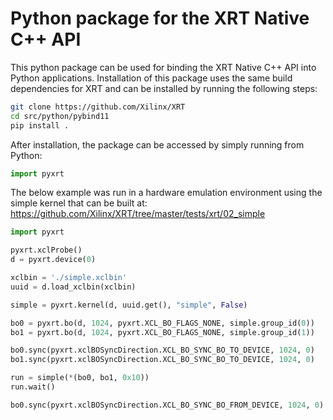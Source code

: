 # Python package for the XRT Native C++ API

This python package can be used for binding the XRT Native C++ API into Python applications.  Installation of this 
package uses the same build dependencies for XRT and can be installed by running the following steps: 

```bash
git clone https://github.com/Xilinx/XRT
cd src/python/pybind11
pip install .
```

After installation, the package can be accessed by simply running from Python:

```python
import pyxrt
```

The below example was run in a hardware emulation environment using the simple kernel that can be built at:
https://github.com/Xilinx/XRT/tree/master/tests/xrt/02_simple


```python
import pyxrt

pyxrt.xclProbe()
d = pyxrt.device(0)

xclbin = './simple.xclbin'
uuid = d.load_xclbin(xclbin)

simple = pyxrt.kernel(d, uuid.get(), "simple", False)

bo0 = pyxrt.bo(d, 1024, pyxrt.XCL_BO_FLAGS_NONE, simple.group_id(0))
bo1 = pyxrt.bo(d, 1024, pyxrt.XCL_BO_FLAGS_NONE, simple.group_id(1))

bo0.sync(pyxrt.xclBOSyncDirection.XCL_BO_SYNC_BO_TO_DEVICE, 1024, 0)
bo1.sync(pyxrt.xclBOSyncDirection.XCL_BO_SYNC_BO_TO_DEVICE, 1024, 0)

run = simple(*(bo0, bo1, 0x10))
run.wait()

bo0.sync(pyxrt.xclBOSyncDirection.XCL_BO_SYNC_BO_FROM_DEVICE, 1024, 0)

```